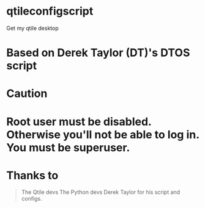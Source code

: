 # qtileconfigscript
Get my qtile desktop

# Based on Derek Taylor (DT)'s DTOS script 

# Caution 
# Root user must be disabled. Otherwise you'll not be able to log in. You must be superuser. 

# Thanks to 
> The Qtile devs
> The Python devs
> Derek Taylor for his script and configs. 
